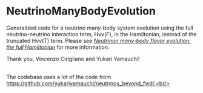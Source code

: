 # NeutrinoManyBodyEvolution
Generalized code for a neutrino many-body system evolution using the full neutrino-neutrino interaction term, Hvv(F), in the Hamiltonian, instead of the truncated Hvv(T) term. Please see [_Neutrinon many-body flavor evolution: the full Hamiltonian_](https://arxiv.org/pdf/2404.16690) for more information.

Thank you, Vincenzo Cirigliano and Yukari Yamauchi!<br/><br/>

The codebase uses a lot of the code from https://github.com/yukariyamauchi/neutrinos_beyond_fwd/.<br/><br/>
